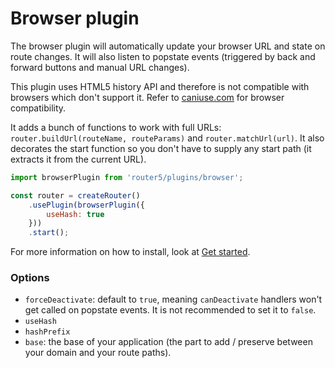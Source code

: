 # Browser plugin


The browser plugin will automatically update your browser URL and state on route changes. It will also listen to popstate events (triggered
by back and forward buttons and manual URL changes).

This plugin uses HTML5 history API and therefore is not compatible with browsers which don't support it. Refer to [caniuse.com](http://caniuse.com/#search=history) for browser compatibility.

It adds a bunch of functions to work with full URLs: `router.buildUrl(routeName, routeParams)` and `router.matchUrl(url)`. It also decorates the start function so you don't have to supply any start path (it extracts it from the current URL).


```javascript
import browserPlugin from 'router5/plugins/browser';

const router = createRouter()
    .usePlugin(browserPlugin({
        useHash: true
    }))
    .start();
```

For more information on how to install, look at [Get started](/docs/installation.html).

### Options

- `forceDeactivate`: default to `true`, meaning `canDeactivate` handlers won't get called on popstate events. It is not recommended to set it to `false`.
- `useHash`
- `hashPrefix`
- `base`: the base of your application (the part to add / preserve between your domain and your route paths).
